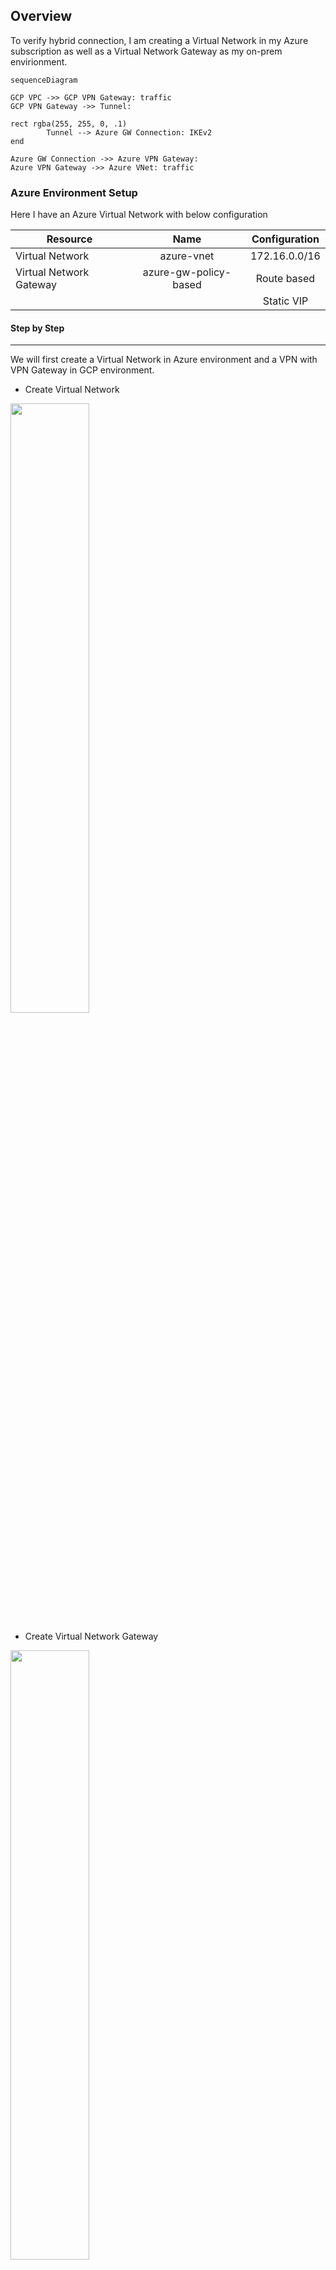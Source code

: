 ##  Overview

To verify hybrid connection, I am creating a Virtual Network in my Azure subscription as well as a Virtual Network Gateway as my on-prem envirionment.

```mermaid
sequenceDiagram

GCP VPC ->> GCP VPN Gateway: traffic
GCP VPN Gateway ->> Tunnel: 

rect rgba(255, 255, 0, .1)
        Tunnel --> Azure GW Connection: IKEv2
end

Azure GW Connection ->> Azure VPN Gateway: 
Azure VPN Gateway ->> Azure VNet: traffic
```

###    Azure Environment Setup

Here I have an Azure Virtual Network with below configuration

| Resource          | Name          | Configuration |
--------------------|:-------------:|:-------------:|
| Virtual Network   | azure-vnet    | 172.16.0.0/16 |
| Virtual Network Gateway | azure-gw-policy-based | Route based |
||| Static VIP|

####  Step by Step
-------------------

We will first create a Virtual Network in Azure environment and a VPN with VPN Gateway in GCP environment.

-   Create Virtual Network

<img src="./img/vpn-azure-create-network.png" style="width:50%;height:50%"/>


-   Create Virtual Network Gateway

<img src="./img/vpn-azure-create-gateway.png" style="width:50%;height:50%"/>


###    GCP Environment Setup

####  Step by Step
-------------------

-   Create a Classic VPN on GCP

<img src="./img/vpn-gcp-create-vpn.png" style="width:50%;height:50%"/>

-   Create VPN Gateway on GCP

<img src="./img/vpn-gcp-create-gateway.png" style="width:50%;height:50%"/>

###    Create Connection between GCP and Azure

####    GCP Environment

-   Create a GCP Tunnel point to Azure Gateway using Route-based with IKE v2

|   Resourc | Configuration |
------------------------|--------------------------------------------------|
|   Remote Peer Address |   Put Azure VPN Gateway's Public IP address here |
|   IKE Version |   IKE v2  |
|   IKE Pre-shared key  | a share key, this key will be configured in Azure VPN gateway too |
|   Remote network IP range | Put GCP VPC's address CIDR here   |
|||


<img src="./img/vnet-gcp-create-tunnel.png" style="width:50%;height:50%"/>

####    Azure Environment

-   Create a Local Gateway represent GCP's VPN Gateway

<img src="./img/vpn-azure-create-local-gw.png" style="width:50%;height:50%"/>

-   Create a connection points to GCP's VPN Gateway, input the shared key input above here.

<img src="./img/vpn-azure-add-connection.png" style="width:50%;height:50%"/>


### Result

-   Wait for serveral minutes, we should see connection established

<img src="./img/vpn-status.png" style="width:50%;height:50%"/>
